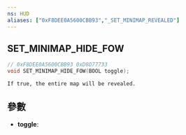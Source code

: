 ```yaml
---
ns: HUD
aliases: ["0xF8DEE0A5600CBB93","_SET_MINIMAP_REVEALED"]
---
```

## SET_MINIMAP_HIDE_FOW

```c
// 0xF8DEE0A5600CBB93 0xD8D77733
void SET_MINIMAP_HIDE_FOW(BOOL toggle);
```

```
If true, the entire map will be revealed.
```

## 參數
* **toggle**: 

